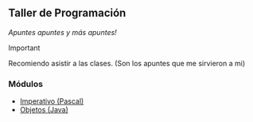 ## Taller de Programación
*Apuntes apuntes y más apuntes!*

> [!IMPORTANT]
> Recomiendo asistir a las clases. (Son los apuntes que me sirvieron a mi)

### Módulos
  - [Imperativo (Pascal)](https://github.com/rossettimarianela/Taller-de-Programacion/blob/f4abbce21b3fecc9a1a8e39086b62bc2e44cb7b6/M%C3%B3dulo%20Imperativo.md)
  - [Objetos (Java)](https://github.com/rossettimarianela/Taller-de-Programacion/blob/6c5366d5a7ed62d10e4b30a4a4a0f6a6fe0c527c/M%C3%B3dulo%20Objectos.md)
